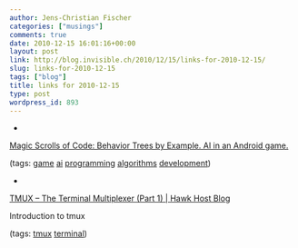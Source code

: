 ```yaml
---
author: Jens-Christian Fischer
categories: ["musings"]
comments: true
date: 2010-12-15 16:01:16+00:00
layout: post
link: http://blog.invisible.ch/2010/12/15/links-for-2010-12-15/
slug: links-for-2010-12-15
tags: ["blog"]
title: links for 2010-12-15
type: post
wordpress_id: 893
---
```


  * 
                

[Magic Scrolls of Code: Behavior Trees by Example. AI in an Android game.](http://magicscrollsofcode.blogspot.com/2010/12/behavior-trees-by-example-ai-in-android.html)


                
                

(tags: [game](http://www.delicious.com/jaycee/game) [ai](http://www.delicious.com/jaycee/ai) [programming](http://www.delicious.com/jaycee/programming) [algorithms](http://www.delicious.com/jaycee/algorithms) [development](http://www.delicious.com/jaycee/development))


            
  * 
                

[TMUX – The Terminal Multiplexer (Part 1) | Hawk Host Blog](http://blog.hawkhost.com/2010/06/28/tmux-the-terminal-multiplexer/)


                

Introduction to tmux


                

(tags: [tmux](http://www.delicious.com/jaycee/tmux) [terminal](http://www.delicious.com/jaycee/terminal))


            
